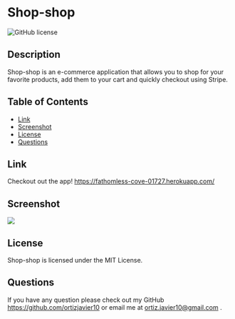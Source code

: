 # Shop-shop

![GitHub license](https://img.shields.io/badge/license-MIT-blue.svg)

## Description
Shop-shop is an e-commerce application that allows you to shop for your favorite products, add them to your cart and quickly checkout using Stripe. 
## Table of Contents
* [Link](#link)
* [Screenshot](#Scrrenshot)
* [License](#license)
* [Questions](#questions)


## Link
Checkout out the app!
https://fathomless-cove-01727.herokuapp.com/


## Screenshot
<img src="./client/assets/screenshot.PNG" >

## License
Shop-shop is licensed under the MIT License.

## Questions
If you have any question please check out my GitHub https://github.com/ortizjavier10 or email me at ortiz.javier10@gmail.com .
